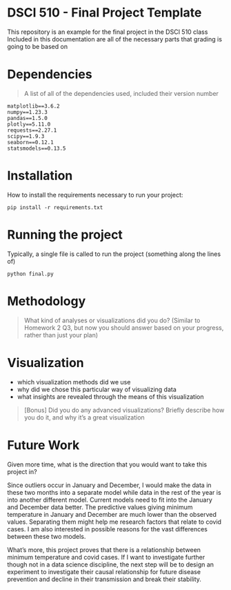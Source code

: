 # DSCI 510 - Final Project Template  

This repository is an example for the final project in the DSCI 510 class  
Included in this documentation are all of the necessary parts that grading is going to be based on  

# Dependencies

> A list of all of the dependencies used, included their version number  
```
matplotlib==3.6.2
numpy==1.23.3
pandas==1.5.0
plotly==5.11.0
requests==2.27.1
scipy==1.9.3
seaborn==0.12.1
statsmodels==0.13.5
```
# Installation

How to install the requirements necessary to run your project:  

```
pip install -r requirements.txt
```

# Running the project

Typically, a single file is called to run the project (something along the lines of)  

```
python final.py
```

# Methodology

> What kind of analyses or visualizations did you do? (Similar to Homework 2 Q3, but now you should answer based on your progress, rather than just your plan)  


# Visualization

- which visualization methods did we use
- why did we chose this particular way of visualizing data
- what insights are revealed through the means of this visualization

> [Bonus] Did you do any advanced visualizations? Briefly describe how you do it, and why it’s a great visualization  

# Future Work

Given more time, what is the direction that you would want to take this project in? 

Since outliers occur in January and December, I would make the data in these two months into a separate model while data in the rest of the year is into another different model. Current models need to fit into the January and December data better. The predictive values giving minimum temperature in January and December are much lower than the observed values. Separating them might help me research factors that relate to covid cases. I am also interested in possible reasons for the vast differences between these two models. 

What’s more, this project proves that there is a relationship between minimum temperature and covid cases. If I want to investigate further though not in a data science discipline, the next step will be to design an experiment to investigate their causal relationship for future disease prevention and decline in their transmission and break their stability. 

 
